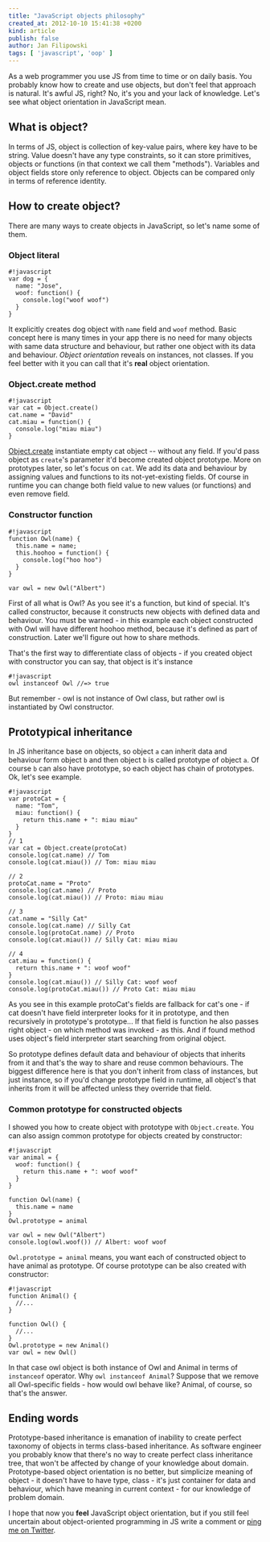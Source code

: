 ```yaml
---
title: "JavaScript objects philosophy"
created_at: 2012-10-10 15:41:38 +0200
kind: article
publish: false
author: Jan Filipowski
tags: [ 'javascript', 'oop' ]
---
```


As a web programmer you use JS from time to time or on daily basis. You probably know how to create and use objects, but don't feel that approach is natural. It's awful JS, right? No, it's you and your lack of knowledge. Let's see what object orientation in JavaScript mean.

<!-- more -->

## What is object?

In terms of JS, object is collection of key-value pairs, where key have to be string. Value doesn't have any type constraints, so it can store primitives, objects or functions (in that context we call them "methods"). Variables and object fields store only reference to object. Objects can be compared only in terms of reference identity.

## How to create object?

There are many ways to create objects in JavaScript, so let's name some of them.

### Object literal

```
#!javascript
var dog = {
  name: "Jose",
  woof: function() {
    console.log("woof woof")
  }
}
```

It explicitly creates dog object with ```name``` field and ```woof``` method. Basic concept here is many times in your app there is no need for many objects with same data structure and behaviour, but rather one object with its data and behaviour. *Object orientation* reveals on instances, not classes. If you feel better with it you can call that it's **real** object orientation.

### Object.create method

```
#!javascript
var cat = Object.create()
cat.name = "David"
cat.miau = function() {
  console.log("miau miau")
}
```

[Object.create](https://developer.mozilla.org/en-US/docs/JavaScript/Reference/Global_Objects/Object/create) instantiate empty cat object -- without any field. If you'd pass object as ```create```'s parameter it'd become created object prototype. More on prototypes later, so let's focus on ```cat```. We add its data and behaviour by assigning values and functions to its not-yet-existing fields. Of course in runtime you can change both field value to new values (or functions) and even remove field.

### Constructor function

```
#!javascript
function Owl(name) {
  this.name = name;
  this.hoohoo = function() {
    console.log("hoo hoo")
  }
}

var owl = new Owl("Albert")
```

First of all what is Owl? As you see it's a function, but kind of special. It's called constructor, because it constructs new objects with defined data and behaviour. You must be warned - in this example each object constructed with Owl will have different hoohoo method, because it's defined as part of construction. Later we'll figure out how to share methods.

That's the first way to differentiate class of objects - if you created object with constructor you can say, that object is it's instance 

```
#!javascript
owl instanceof Owl //=> true
```

But remember - owl is not instance of Owl class, but rather owl is instantiated by Owl constructor.

## Prototypical inheritance

In JS inheritance base on objects, so object ```a``` can inherit data and behaviour form object ```b``` and then object ```b``` is called prototype of object ```a```. Of course ```b``` can also have prototype, so each object has chain of prototypes. Ok, let's see example.

```
#!javascript
var protoCat = {
  name: "Tom",
  miau: function() {
    return this.name + ": miau miau"
  }
}
// 1
var cat = Object.create(protoCat)
console.log(cat.name) // Tom
console.log(cat.miau()) // Tom: miau miau

// 2
protoCat.name = "Proto"
console.log(cat.name) // Proto
console.log(cat.miau()) // Proto: miau miau

// 3
cat.name = "Silly Cat"
console.log(cat.name) // Silly Cat
console.log(protoCat.name) // Proto
console.log(cat.miau()) // Silly Cat: miau miau

// 4
cat.miau = function() {
  return this.name + ": woof woof"
}
console.log(cat.miau()) // Silly Cat: woof woof
console.log(protoCat.miau()) // Proto Cat: miau miau
```

As you see in this example protoCat's fields are fallback for cat's one - if cat doesn't have field interpreter looks for it in prototype, and then recursively in prototype's prototype... If that field is function he also passes right object - on which method was invoked - as this. And if found method uses object's field interpreter start searching from original object.

So prototype defines default data and behaviour of objects that inherits from it and that's the way to share and reuse common behaviours. The biggest difference here is that you don't inherit from class of instances, but just instance, so if you'd change prototype field in runtime, all object's that inherits from it will be affected unless they override that field.

### Common prototype for constructed objects

I showed you how to create object with prototype with ```Object.create```. You can also assign common prototype for objects created by constructor:

```
#!javascript
var animal = {
  woof: function() {
    return this.name + ": woof woof"
  }
}

function Owl(name) {
  this.name = name
}
Owl.prototype = animal

var owl = new Owl("Albert")
console.log(owl.woof()) // Albert: woof woof
```

```Owl.prototype = animal``` means, you want each of constructed object to have animal as prototype. Of course prototype can be also created with constructor:

```
#!javascript
function Animal() {
  //...
}

function Owl() {
  //...
}
Owl.prototype = new Animal()
var owl = new Owl()
```

In that case owl object is both instance of Owl and Animal in terms of ```instanceof``` operator. Why ```owl instanceof Animal```? Suppose that we remove all Owl-specific fields - how would owl behave like? Animal, of course, so that's the answer.

## Ending words

Prototype-based inheritance is emanation of inability to create perfect taxonomy of objects in terms class-based inheritance. As software engineer you probably know that there's no way to create perfect class inheritance tree, that won't be affected by change of your knowledge about domain. Prototype-based object orientation is no better, but simplicize meaning of object - it doesn't have to have type, class - it's just container for data and behaviour, which have meaning in current context - for our knowledge of problem domain.

I hope that now you **feel** JavaScript object orientation, but if you still feel uncertain about object-oriented programming in JS write a comment or [ping me on Twitter](https://twitter.com/janfilipowski).
